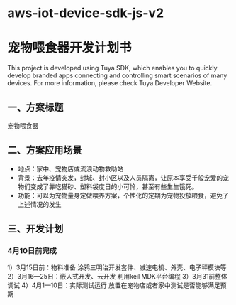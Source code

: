 # aws-iot-device-sdk-js-v2
# 宠物喂食器开发计划书

This project is developed using Tuya SDK, which enables you to quickly develop branded apps connecting and controlling smart scenarios of many devices.
For more information, please check Tuya Developer Website.


## 一、方案标题

宠物喂食器

## 二、方案应用场景

 * 地点：家中、宠物店或流浪动物救助站
*  背景：去年疫情突发，封城、封小区以及人员隔离，让原本享受千般宠爱的宠物们变成了靠吃猫砂、塑料袋度日的小可怜，甚至有些生生饿死。
 * 功能：可以为宠物量身定做喂养方案，个性化的定期为宠物投放粮食，避免了上述情况的发生

## 三、开发计划

### 4月10日前完成
1）3月15日前：物料准备
涂鸦三明治开发套件、减速电机、外壳、电子秤模块等
2）3月16—25日：嵌入式开发、云开发
利用keil MDK平台编程
3）3月31前整体调试
4）4月1—10日：实际测试运行
放置在宠物店或者家中测试是否能够满足预期

